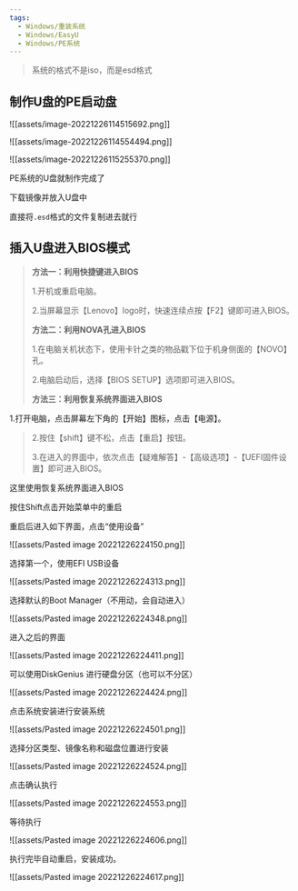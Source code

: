 ```yaml
---
tags:
  - Windows/重装系统
  - Windows/EasyU
  - Windows/PE系统
---
```



> 系统的格式不是iso，而是esd格式

## 制作U盘的PE启动盘

![[assets/image-20221226114515692.png]]

![[assets/image-20221226114554494.png]]

![[assets/image-20221226115255370.png]]

PE系统的U盘就制作完成了

下载镜像并放入U盘中

直接将`.esd`格式的文件复制进去就行

## 插入U盘进入BIOS模式

> **方法一：利用快捷键进入BIOS**
>
>1.开机或重启电脑。
>
>2.当屏幕显示【Lenovo】logo时，快速连续点按【F2】键即可进入BIOS。
>
>**方法二：利用NOVA孔进入BIOS**
>
>1.在电脑关机状态下，使用卡针之类的物品戳下位于机身侧面的【NOVO】孔。
>
>2.电脑启动后，选择【BIOS SETUP】选项即可进入BIOS。
>
>**方法三：利用恢复系统界面进入BIOS**
>
1.打开电脑，点击屏幕左下角的【开始】图标，点击【电源】。
>
>2.按住【shift】键不松，点击【重启】按钮。
>
>3.在进入的界面中，依次点击【疑难解答】-【高级选项】-【UEFI固件设置】即可进入BIOS。

这里使用恢复系统界面进入BIOS

按住Shift点击开始菜单中的重启

重启后进入如下界面，点击“使用设备”

![[assets/Pasted image 20221226224150.png]]

选择第一个，使用EFI USB设备

![[assets/Pasted image 20221226224313.png]]

选择默认的Boot Manager（不用动，会自动进入）

![[assets/Pasted image 20221226224348.png]]

进入之后的界面

![[assets/Pasted image 20221226224411.png]]

可以使用DiskGenius 进行硬盘分区（也可以不分区）

![[assets/Pasted image 20221226224424.png]]

点击系统安装进行安装系统

![[assets/Pasted image 20221226224501.png]]

选择分区类型、镜像名称和磁盘位置进行安装

![[assets/Pasted image 20221226224524.png]]

点击确认执行

![[assets/Pasted image 20221226224553.png]]

等待执行

![[assets/Pasted image 20221226224606.png]]

执行完毕自动重启，安装成功。

![[assets/Pasted image 20221226224617.png]]